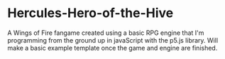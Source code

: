 # Hercules-Hero-of-the-Hive
A Wings of Fire fangame created using a basic RPG engine that I'm programming from the ground up in javaScript with the p5.js library. Will make a basic example template once the game and engine are finished.
